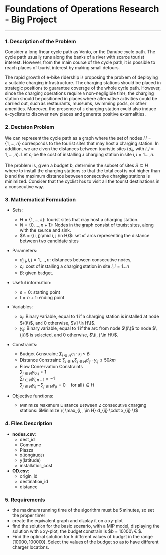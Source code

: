# Foundations of Operations Research - Big Project

---

### 1. Description of the Problem

Consider a long linear cycle path as Vento, or the Danube cycle path. The cycle path usually runs along the banks of a river with scarce tourist interest. However, from the main course of the cycle path, it is possible to reach places of tourist interest by making small detours.

The rapid growth of e-bike ridership is proposing the problem of deploying a suitable charging infrastructure. The charging stations should be placed in strategic positions to guarantee coverage of the whole cycle path. However, since the charging operations require a non-negligible time, the charging station should be positioned in places where alternative activities could be carried out, such as restaurants, museums, swimming pools, or other amenities. Moreover, the presence of a charging station could also induce e-cyclists to discover new places and generate positive externalities.

### 2. Decision Problem

We can represent the cycle path as a graph where the set of nodes $H = \{1,\ldots, n\}$ corresponds to the tourist sites that may host a charging station.
In addition, we are given the distances between touristic sites ($d_{ij},$ with $i,j =1,\ldots,n$). Let $c_i$ be the cost of installing a charging station in site $i, i=1\ldots,n$.

The problem is, given a budget $b$, determine the subset of sites $S\subseteq H$ where to install the charging stations so that the total cost is not higher than $b$ and the maximum distance between consecutive charging stations is minimized.
Consider that the cyclist has to visit all the tourist destinations in a consecutive way.

### 3. Mathematical Formulation

- Sets:
    - $H = \{1,\ldots, n\}$:  tourist sites that may host a charging station.
    - $N = \{0,\ldots,n+1\}$:  Nodes in the graph consist of tourist sites, along with the source and sink.
    - $A = \{(i, j) \mid i, j \in H}\$: set of arcs representing the distance between two candidate sites

- Parameters:
    - $d_{i,j}, i,j=1,\ldots,n$: distances between consecutive nodes,
    - $c_i$: cost of installing a charging station in site $i, i=1\ldots n$
    - $B$: given budget.

- Useful information:
    - $s = 0$: starting point
    - $t = n+1$: ending point

- Variables:
    - $x_i$: Binary variable, equal to 1 if a charging station is installed at node $\(i\)$, and 0 otherwise, $\(i \in H\)$.
    - $y_{ij}$: Binary variable, equal to 1 if the arc from node $\(i\)$ to node $\(j\)$ is selected, and 0 otherwise, $\(i, j \in H\)$.
 
- Constraints:
    - Budget Constraint: $\sum_{i \in H} c_i \cdot x_i \leq B$
    - Distance Constraint: $\sum_{i \in H} \sum_{j \in H} d_{ij} \cdot y_{ij} \leq 50km$
    - Flow Conservation Constraints: <br>
  $\sum_{j \in N} y_{0,j} = 1$ <br>
  $\sum_{i \in N} y_{i,n+1} = -1$ <br>
  $\sum_{j \in N} y_{ij} - \sum_{j \in N} y_{ji} = 0 \quad \text{for all } i \in H$ <br>
  
- Objective functions:
    - Minimize Maximum Distance Between 2 consecutive charging stations: $Minimize \( \max_{i, j \in H} d_{ij} \cdot x_{ij} \)$
  
### 4. Files Description

- **nodes.csv**:
    - dest_id
    - Commune
    - Piazza
    - x(longitude)
    - y(latitude)
    - installation_cost
- **OD.csv**:
    - origin_id
    - destination_id
    - distance

### 5. Requirements

- the maximum running time of the algorithm must be 5 minutes, so set the proper timer
- create the equivalent graph and display it on a xy-plot
- find the solution for the basic scenario, with a MIP model, displaying the solution with a xy-plot, the budget
  constrain is $b = 10000\ € $.
- Find the optimal solution for 5 different values of budget in the range $[10000, 100000]$. Select the values of the
  budget so as to have different charger locations.
